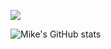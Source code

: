 ![](https://media.giphy.com/media/tvGOBZKNEX0ac/giphy-downsized-large.gif)

![Mike's GitHub stats](https://github-readme-stats.vercel.app/api?username=Mike-Teng&show_icons=true&theme=nightowl&hide=stars,issues)
